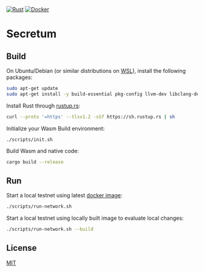 
[![Rust](../../workflows/Rust/badge.svg)](../../actions?query=workflow%3ARust+branch%3Amain) [![Docker](../../workflows/Docker/badge.svg)](../../actions?query=workflow%3ADocker+branch%3Amain)
# Secretum

## Build

On Ubuntu/Debian (or similar distributions on [WSL](https://docs.microsoft.com/en-us/windows/wsl/about)), install the following packages:

```bash
sudo apt-get update
sudo apt-get install -y build-essential pkg-config llvm-dev libclang-dev clang libssl-dev curl
```

Install Rust through [rustup.rs](https://rustup.rs):

```bash
curl --proto '=https' --tlsv1.2 -sSf https://sh.rustup.rs | sh
```

Initialize your Wasm Build environment:

```
./scripts/init.sh
```

Build Wasm and native code:

```bash
cargo build --release
```

## Run

Start a local testnet using latest [docker image](https://hub.docker.com/r/atactr/firmus):

```bash
./scripts/run-network.sh
```

Start a local testnet using locally built image to evaluate local changes:

```bash
./scripts/run-network.sh --build
```

## License

[MIT](./LICENSE)


